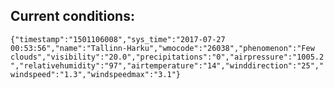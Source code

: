 ## Current conditions: 
 ``` {"timestamp":"1501106008","sys_time":"2017-07-27 00:53:56","name":"Tallinn-Harku","wmocode":"26038","phenomenon":"Few clouds","visibility":"20.0","precipitations":"0","airpressure":"1005.2","relativehumidity":"97","airtemperature":"14","winddirection":"25","windspeed":"1.3","windspeedmax":"3.1"} ```
